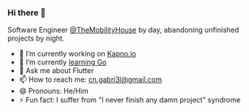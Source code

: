 ### Hi there 👋

Software Engineer [@TheMobilityHouse](https://www.mobilityhouse.com/) by day, abandoning unfinished projects by night.

- 🔭 I’m currently working on [Kapno.io](https://kapno.io/)
- 🌱 I’m currently [learning Go](https://exercism.org/profiles/Hyla96)
- 💬 Ask me about Flutter
- 📫 How to reach me: cn.gabri3l@gmail.com
- 😄 Pronouns: He/Him
- ⚡ Fun fact: I suffer from "I never finish any damn project" syndrome

<!--
**Hyla96/Hyla96** is a ✨ _special_ ✨ repository because its `README.md` (this file) appears on your GitHub profile.

Here are some ideas to get you started:

- 🔭 I’m currently working on ...
- 🌱 I’m currently learning ...
- 👯 I’m looking to collaborate on ...
- 🤔 I’m looking for help with ...
- 💬 Ask me about ...
- 📫 How to reach me: ...
- 😄 Pronouns: ...
- ⚡ Fun fact: ...
-->
